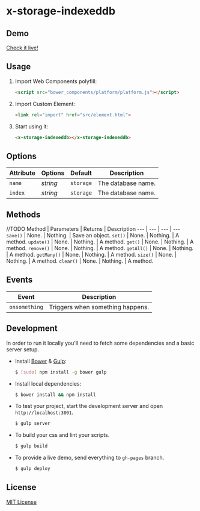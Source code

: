 # x-storage-indexeddb

## Demo

[Check it live!](http://dotch.github.io/x-storage-indexeddb)

## Usage

1. Import Web Components polyfill:

    ```html
    <script src="bower_components/platform/platform.js"></script>
    ```

2. Import Custom Element:

    ```html
    <link rel="import" href="src/element.html">
    ```

3. Start using it:

    ```html
    <x-storage-indexeddb></x-storage-indexeddb>
    ```

## Options

Attribute     | Options     | Default      | Description
---           | ---         | ---          | ---
`name`        | *string*    | `storage`    | The database name.
`index`       | *string*    | `storage`    | The database name.

## Methods

 //TODO
Method        | Parameters   | Returns     | Description
---           | ---          | ---         | ---
`save()`      | None.        | Nothing.    | Save an object.
`set()`       | None.        | Nothing.    | A method.
`update()`    | None.        | Nothing.    | A method.
`get()`       | None.        | Nothing.    | A method.
`remove()`    | None.        | Nothing.    | A method.
`getAll()`    | None.        | Nothing.    | A method.
`getMany()`   | None.        | Nothing.    | A method.
`size()`      | None.        | Nothing.    | A method.
`clear()`     | None.        | Nothing.    | A method.

## Events

Event         | Description
---           | ---
`onsomething` | Triggers when something happens.

## Development

In order to run it locally you'll need to fetch some dependencies and a basic server setup.

* Install [Bower](http://bower.io/) & [Gulp](http://gulpjs.com/):

    ```sh
    $ [sudo] npm install -g bower gulp
    ```

* Install local dependencies:

    ```sh
    $ bower install && npm install
    ```

* To test your project, start the development server and open `http://localhost:3001`.

    ```sh
    $ gulp server
    ```

* To build your css and lint your scripts.

    ```sh
    $ gulp build
    ```

* To provide a live demo, send everything to `gh-pages` branch.

    ```sh
    $ gulp deploy
    ```

## License

[MIT License](http://opensource.org/licenses/MIT)
